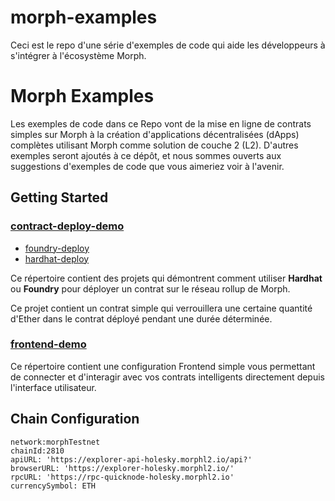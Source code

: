 # morph-examples
Ceci est le repo d'une série d'exemples de code qui aide les développeurs à s'intégrer à l'écosystème Morph.

<!-- 
[![Twitter Follow]()](https://twitter.com/Morphl2)
[![Discord](https://img.shields.io/discord/984015101017346058?color=%235865F2&label=Discord&logo=discord&logoColor=%23fff)](https://discord.gg/)
-->

# Morph Examples

Les exemples de code dans ce Repo vont de la mise en ligne de contrats simples sur Morph à la création d'applications décentralisées (dApps) complètes utilisant Morph comme solution de couche 2 (L2).
D'autres exemples seront ajoutés à ce dépôt, et nous sommes ouverts aux suggestions d'exemples de code que vous aimeriez voir à l'avenir.

## Getting Started

### [contract-deploy-demo](https://github.com/morph-l2/morph-examples/tree/main/contract-deployment-demos)
* [foundry-deploy](https://github.com/varun-doshi/morph-examples/tree/main/contract-deployment-demos/foundry-demo)
* [hardhat-deploy](https://github.com/varun-doshi/morph-examples/tree/main/contract-deployment-demos/hardhat-demo)

Ce répertoire contient des projets qui démontrent comment utiliser **Hardhat** ou **Foundry** pour déployer un contrat sur le réseau rollup de Morph.

Ce projet contient un contrat simple qui verrouillera une certaine quantité d'Ether dans le contrat déployé pendant une durée déterminée.


### [frontend-demo](https://github.com/varun-doshi/morph-examples/tree/main/frontend_examples/nextjs_wagmi_template)
Ce répertoire contient une configuration Frontend simple vous permettant de connecter et d'interagir avec vos contrats intelligents directement depuis l'interface utilisateur.
<!--

## Divers

### [create2-demo](https://github.com/morphl2/morph-examples/tree/main/contract-deploy-demo)

Ce projet montre comment utiliser l'opcode `create2` et le teste sur différents réseaux.

### [gas-estimation-demo](https://github.com/morphl2/morph-examples/tree/main/contract-deploy-demo)

Ce projet montre comment utiliser l'estimation du gaz sur Morph.

-->

## Chain Configuration

```
network:morphTestnet
chainId:2810
apiURL: 'https://explorer-api-holesky.morphl2.io/api?'
browserURL: 'https://explorer-holesky.morphl2.io/'
rpcURL: 'https://rpc-quicknode-holesky.morphl2.io'
currencySymbol: ETH
```
